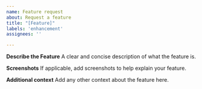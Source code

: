 ```yaml
---
name: Feature request
about: Request a feature
title: "[Feature]"
labels: 'enhancement'
assignees: ''

---
```

**Describe the Feature**
A clear and concise description of what the feature is.

**Screenshots**
If applicable, add screenshots to help explain your feature.

**Additional context**
Add any other context about the feature here.